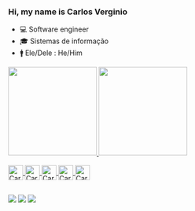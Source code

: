 ### Hi, my name is Carlos Verginio

- 💻 Software engineer
- 🎓 Sistemas de informação
- 🚹 Ele/Dele : He/Him

<div>
  <a href="https://www.linkedin.com/in/carlosev/">
  <img height="180em" src="https://github-readme-stats.vercel.app/api?username=cevmoon&show_icons=true&theme=radical">
  <img height="180em" src="https://github-readme-stats.vercel.app/api/top-langs/?username=cevmoon&layout-compact&langs_count-16&theme=radical">
</div>

<div style="display: inline_block"><br>
  <img align="center" alt="Carlos-HTML" height="30" width"40" src="https://img.shields.io/badge/HTML-239120?style=for-the-badge&logo=html5&logoColor=white">
  <img align="center" alt="Carlos-CSS" height="30" width"40" src="https://img.shields.io/badge/CSS-239120?&style=for-the-badge&logo=css3&logoColor=white">
  <img align="center" alt="Carlos-JS" height="30" width"40" src="https://img.shields.io/badge/JavaScript-F7DF1E?style=for-the-badge&logo=javascript&logoColor=black">
  <img align="center" alt="Carlos-REACT" height="30" width"40" src="https://img.shields.io/badge/React-20232A?style=for-the-badge&logo=react&logoColor=61DAFB">
  <img align="center" alt="Carlos-NJS" height="30" width"40" src="https://img.shields.io/badge/Node.js-43853D?style=for-the-badge&logo=node.js&logoColor=white">
</div>

##

<div>
  <a href="https://www.linkedin.com/in/carlosev" target="_blank"><img src="https://img.shields.io/badge/LinkedIn-0077B5?style=for-the-badge&logo=linkedin&logoColor=white" target="_blank"></a>
  <a href="https://discord.gg/nzFmv2fBvU" target="_blank"><img src="https://img.shields.io/badge/Discord-7289DA?style=for-the-badge&logo=discord&logoColor=white"></a>
  <a href="https://www.twitch.tv/istoned2"_blank"><img src="https://img.shields.io/badge/Twitch-9146FF?style=for-the-badge&logo=twitch&logoColor=white"></a>
</div>
